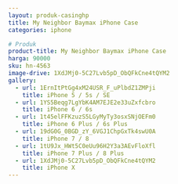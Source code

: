 ```yaml
---
layout: produk-casinghp
title: My Neighbor Baymax iPhone Case
categories: iphone

# Produk
product-title: My Neighbor Baymax iPhone Case
harga: 90000
sku: hn-4563
image-drive: 1XdJMj0-5C27Lvb5pD_ObQFkCne4tQYM2
gallery:
  - url: 1ErnItPtGg4xM24USR_F_uPlbdZ1ZMPji
    title: iPhone 5 / 5s / SE
  - url: 1YS5Beqg7LgYbK4AM7EJE2e33uZxfcbro
    title: iPhone 6 / 6s
  - url: 1t45elFFKzuzS5LGyMyTy3osxSNjOEFm0
    title: iPhone 6 Plus / 6s Plus
  - url: 19dG0G_0BGD_zY_6VGJ1ChpGxTk4swU0A
    title: iPhone 7 / 8
  - url: 1tU9Jx_HWt5C0eUu96H2Y3a3AEvFloXfl
    title: iPhone 7 Plus / 8 Plus
  - url: 1XdJMj0-5C27Lvb5pD_ObQFkCne4tQYM2
    title: iPhone X
---
```

